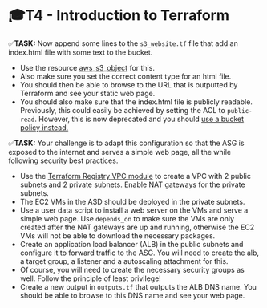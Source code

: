 # 🎓T4 - Introduction to Terraform

✅**TASK:** Now append some lines to the `s3_website.tf` file that add an index.html file with some text to the bucket.

- Use the resource [aws_s3_object](https://registry.terraform.io/providers/hashicorp/aws/latest/docs/resources/s3_object) for this.
- Also make sure you set the correct content type for an html file.
- You should then be able to browse to the URL that is outputted by Terraform and see your static web page.
- You should also make sure that the index.html file is publicly readable. Previously, this could easily be achieved by setting the ACL to `public-read`. However, this is now deprecated and you should [use a bucket policy instead.](https://docs.aws.amazon.com/AmazonS3/latest/userguide/access-policy-language-overview.html)

✅**TASK:** Your challenge is to adapt this configuration so that the ASG is exposed to the internet and serves a simple web page, all the while following security best practices.
- Use the [Terraform Registry VPC module](https://registry.terraform.io/modules/terraform-aws-modules/vpc/aws/latest) to create a VPC with 2 public subnets and 2 private subnets. Enable NAT gateways for the private subnets.
- The EC2 VMs in the ASD should be deployed in the private subnets. 
- Use a user data script to install a web server on the VMs and serve a simple web page. Use `depends_on` to make sure the VMs are only created after the NAT gateways are up and running, otherwise the EC2 VMs will not be able to download the necessary packages.
- Create an application load balancer (ALB) in the public subnets and configure it to forward traffic to the ASG. You will need to create the alb, a target group, a listener and a autoscaling attachment for this.
- Of course, you will need to create the necessary security groups as well. Follow the principle of least privilege!
- Create a new output in `outputs.tf` that outputs the ALB DNS name. You should be able to browse to this DNS name and see your web page.

